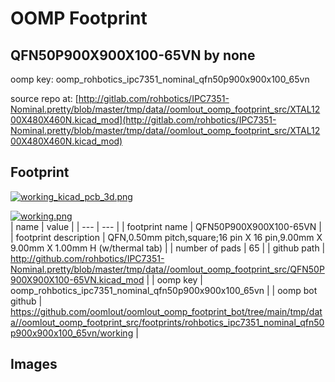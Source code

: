 # OOMP Footprint  
## QFN50P900X900X100-65VN  by none  
  
oomp key: oomp_rohbotics_ipc7351_nominal_qfn50p900x900x100_65vn  
  
source repo at: [http://gitlab.com/rohbotics/IPC7351-Nominal.pretty/blob/master/tmp/data//oomlout_oomp_footprint_src/XTAL1200X480X460N.kicad_mod](http://gitlab.com/rohbotics/IPC7351-Nominal.pretty/blob/master/tmp/data//oomlout_oomp_footprint_src/XTAL1200X480X460N.kicad_mod)  
## Footprint  
  
[![working_kicad_pcb_3d.png](working_kicad_pcb_3d_600.png)](working_kicad_pcb_3d.png)  
  
[![working.png](working_600.png)](working.png)  
| name | value | 
| --- | --- | 
| footprint name | QFN50P900X900X100-65VN | 
| footprint description | QFN,0.50mm pitch,square;16 pin X 16 pin,9.00mm X 9.00mm X 1.00mm H (w/thermal tab) | 
| number of pads | 65 | 
| github path | http://github.com/rohbotics/IPC7351-Nominal.pretty/blob/master/tmp/data//oomlout_oomp_footprint_src/QFN50P900X900X100-65VN.kicad_mod | 
| oomp key | oomp_rohbotics_ipc7351_nominal_qfn50p900x900x100_65vn | 
| oomp bot github | https://github.com/oomlout/oomlout_oomp_footprint_bot/tree/main/tmp/data//oomlout_oomp_footprint_src/footprints/rohbotics_ipc7351_nominal_qfn50p900x900x100_65vn/working | 
## Images  
